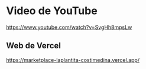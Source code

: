 # Video de YouTube

https://www.youtube.com/watch?v=SvgHh8mpsLw

## Web de Vercel

https://marketplace-laplantita-costimedina.vercel.app/